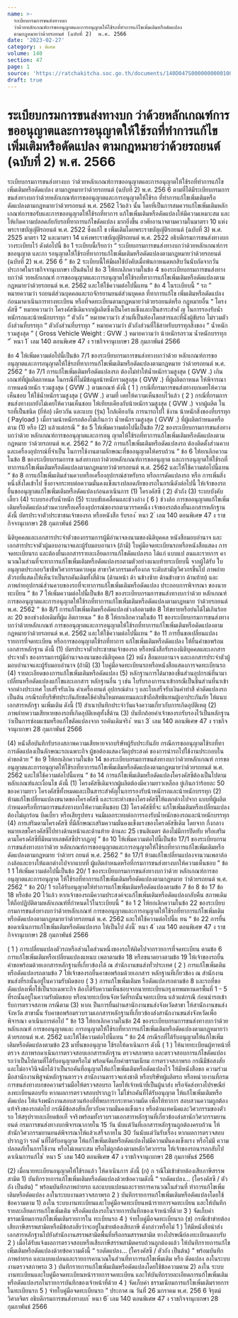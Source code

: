 ```yaml
---
name: >-
  ระเบียบกรมการขนส่งทางบก
  ว่าด้วยหลักเกณฑ์การขออนุญาตและการอนุญาตให้ใช้รถที่ทำการแก้ไขเพิ่มเติมหรือดัดแปลง
  ตามกฎหมายว่าด้วยรถยนต์ (ฉบับที่ 2)  พ.ศ. 2566
date: '2023-02-27'
category: ง พิเศษ
volume: 140
section: 47
page: 1
source: 'https://ratchakitcha.soc.go.th/documents/140D047S0000000000100.pdf'
draft: true
---
```


# ระเบียบกรมการขนส่งทางบก ว่าด้วยหลักเกณฑ์การขออนุญาตและการอนุญาตให้ใช้รถที่ทำการแก้ไขเพิ่มเติมหรือดัดแปลง ตามกฎหมายว่าด้วยรถยนต์ (ฉบับที่ 2)  พ.ศ. 2566

ระเบียบกรมการขนส่งทางบก ว่าด้วยหลักเกณฑ์การขออนุญาตและการอนุญาตให้ใช้รถที่ทำการแก้ไขเพิ่มเติมหรือดัดแปลง ตามกฎหมายว่าด้วยรถยนต์ (ฉบับที่ 2) พ.ศ. 256 6 ตามที่ได้มีระเบียบกรมการขนส่งทางบกว่าด้วยหลักเกณฑ์การขออนุญาตและการอนุญาตให้ใช้รถ ที่ทำการแก้ไขเพิ่มเติมหรือดัดแปลงตามกฎหมายว่าด้วยรถยนต์ พ.ศ. 2562 ไว้แล้ว นั้น โดยที่เป็นการสมควรแก้ไขเพิ่มเติมหลักเกณฑ์การขอรับและการขออนุญาตให้ใช้รถที่ทาการ แก้ไขเพิ่มเติมหรือดัดแปลงให้มีความเหมาะสม และให้เกิดความปลอดภัยกับรถที่ทาการแก้ไขดัดแปลง มากยิ่งขึ้น อาศัยอานาจตามความในมาตรา 10 แห่งพระราชบัญญัติรถยนต์ พ.ศ. 2522 ซึ่งแก้ไ ข เพิ่มเติมโดยพระราชบัญญัติรถยนต์ (ฉบับที่ 3) พ.ศ. 2525 มาตรา 12 และมาตรา 14 แห่งพระราชบัญญัติรถยนต์ พ.ศ. 2522 อธิบดีกรมการขนส่งทางบก วางระเบียบไว้ ดังต่อไปนี้ ข้อ 1 ระเบียบนี้เรียกว่า “ ระเบียบกรมการขนส่งทางบกว่าด้วยหลักเกณฑ์การขออนุญาต และกา รอนุญาตให้ใช้รถที่ทาการแก้ไขเพิ่มเติมหรือดัดแปลงตามกฎหมายว่าด้วยรถยนต์ (ฉบับที่ 2) พ.ศ. 256 6 ” ข้อ 2 ระเบียบนี้ให้มีผลใช้บังคับเมื่อพ้นกาหนดหกสิบวันนับถัดจากวันประกาศในราชกิจจานุเบกษา เป็นต้นไป ข้อ 3 ให้ยกเลิกความในข้อ 4 ของระเบียบกรมการขนส่งทางบกว่าด้ วยหลักเกณฑ์ การขออนุญาตและการอนุญาตให้ใช้รถที่ทาการแก้ไขเพิ่มเติมหรือดัดแปลงตามกฎหมายว่าด้วยรถยนต์ พ.ศ. 2562 และให้ใช้ความต่อไปนี้แทน “ ข้อ 4 ในระเบียบนี้ “ รถ ” หมายความว่า รถยนต์ส่วนบุคคลและรถจักรยานยนต์ส่วนบุคคล ที่ทาการแก้ไข เพิ่มเติมหรือดัดแปลงก่อนมาดาเนินการทางทะเบียน หรือที่จดทะเบียนตามกฎหมายว่าด้วยรถยนต์หรือ กฎหมายอื่น “ โครงคัสซี ” หมายความว่า โครงคัสซีเดิมจากผู้ผลิตซึ่งเป็นโครงแข็งและเป็นสาระสำคั ญ ในการรองรับน้ำหนักรถและน้าหนักบรรทุก “ ตัวถัง ” หมายความว่า ส่วนที่เป็นห้องโดยสารและที่นั่งผู้ขับรถ ไม่รวมตัวถังส่วนที่บรรทุก “ ตัวถังส่วนที่บรรทุก ” หมายความว่า ตัวถังส่วนที่ใช้สาหรับบรรทุกสิ่งของ “ น้ำหนักรวมสูงสุด ” ( Gross Vehicle Weight : GVW .) หมายความว่า น้าหนักรถรวม น้ำหนักบรรทุก ” ้ หนา 1 ่ เลม 140 ตอนพิเศษ 47 ง ราชกิจจานุเบกษา 28 กุมภาพันธ์ 2566

ข้อ 4 ให้เพิ่มความต่อไปนี้เป็นข้อ 7/1 ของระเบียบกรมการขนส่งทางบกว่าด้วย หลักเกณฑ์การขออนุญาตและการอนุญาตให้ใช้รถที่ทาการแก้ไขเพิ่มเติมหรือดัดแปลงตามกฎหมาย ว่าด้วยรถยนต์ พ.ศ. 2562 “ ข้อ 7/1 การแก้ไขเพิ่มเติมหรือดัดแปลงรถ ต้องไม่ทำให้น้ำหนักรวมสูงสุด ( GVW .) เกินเกณฑ์ที่ผู้ผลิตกาหนด ในกรณีที่ไม่มีข้อมูลน้าหนักรวมสูงสุด ( GVW .) ที่ผู้ผลิตกาหนด ให้พิจารณากาหนดน้าหนัก รวมสูงสุด ( GVW .) ตามเกณฑ์ ดังนี้ ( 1 ) กรณีที่กรมการขนส่งทางบกเคยให้ความ เห็นชอบ ให้ใช้น้ำหนักรวมสูงสุด ( GVW .) ตามที่ เคยให้ความเห็นชอบไว้แล้ว ( 2 ) กรณีที่กรมการขนส่งทางบกยังไม่เคยให้ความเห็นชอบ ให้เทียบเคียงกับน้าหนักรวมสูงสุด ( GVW .) จากผู้ผลิต ในรถที่เป็นชนิด (ยี่ห้อ) เดียวกัน และแบบ (รุ่น) ใกล้เคียงกัน การนารถไปใ ช้งาน น้าหนักสิ่งของที่บรรทุก ( Payload ) เมื่อรวมน้าหนักรถต้องไม่เกินกว่า น้ำหนักรวมสูงสุด ( GVW .) ที่ผู้ผลิตกำหนดหรือตาม (1) หรือ (2) แล้วแต่กรณี ” ข้อ 5 ให้เพิ่มความต่อไปนี้เป็นข้อ 7/2 ของระเบียบกรมการขนส่งทางบกว่าด้วย หลักเกณฑ์การขออนุญาตและการอนุ ญาตให้ใช้รถที่ทาการแก้ไขเพิ่มเติมหรือดัดแปลงตามกฎหมาย ว่าด้วยรถยนต์ พ.ศ. 2562 “ ข้อ 7/2 การแก้ไขเพิ่มเติมหรือดัดแปลงรถ ต้องติดตั้งส่วนควบและเครื่องอุปกรณ์ที่จำเป็น ในการใช้งานตามลักษณะที่ขออนุญาตให้ครบถ้วน ” ข้อ 6 ให้ยกเลิกความในข้อ 8 ของระเบียบกรมการข นส่งทางบกว่าด้วยหลักเกณฑ์การขออนุญาต และการอนุญาตให้ใช้รถที่ทาการแก้ไขเพิ่มเติมหรือดัดแปลงตามกฎหมายว่าด้วยรถยนต์ พ.ศ. 2562 และให้ใช้ความต่อไปนี้แทน “ ข้อ 8 การแก้ไขเพิ่มเติมส่วนควบหรือเครื่องอุปกรณ์สาหรับรถ หรือการดัดแปลงรถ หรือ การเพิ่มสิ่งหนึ่งสิ่งใดเข้าไป ซึ่งอาจกระทบต่อความมั่นคงแข็งแรงปลอดภัยของรถในกรณีดังต่อไปนี้ ให้เจ้าของรถยื่นขออนุญาตแก้ไขเพิ่มเติมหรือดัดแปลงก่อนดาเนินการ (1) โครงคัสซี ( 2) ตัวถัง (3) ระบบบังคับเลี้ยว (4) ระบบรองรับน้ำหนัก (5) ระบบขับเคลื่อนและช่วงล่าง ( 6 ) ช่วงล้อ การขออนุญาตแก้ไขเพิ่มเติมหรือดัดแปลงส่วนควบหรือเครื่องอุปกรณ์ของรถตามวรรคหนึ่ง เจ้าของรถต้องยื่นเอกสารหลักฐาน ดังนี้ บัตรประจาตัวประชาชนเจ้าของรถ หรือหนังสือ รับรอง ้ หนา 2 ่ เลม 140 ตอนพิเศษ 47 ง ราชกิจจานุเบกษา 28 กุมภาพันธ์ 2566

นิติบุคคลและเอกสารประจำตัวของกรรมการผู้มีอำนาจลงนามของนิติบุคคล หนังสือมอบอำนาจ และ เอกสารประจาตัวผู้มอบอานาจและผู้รับมอบอานาจ (ถ้ามี) ใบคู่มือจดทะเบียนรถหรือหนังสือแสดง การจดทะเบียนรถ และต้องยื่นเอกสารรายละเอียดการแก้ไขดัดแปลงรถ ได้แก่ แบบแป ลนและรายการ คานวณในส่วนที่จะทาการแก้ไขเพิ่มเติมหรือดัดแปลงรถตามตัวอย่างแนบท้ายระเบียบนี้ จากผู้ได้รับ ใบอนุญาตประกอบวิชาชีพวิศวกรรมควบคุม สาขาวิศวกรรมเครื่องกล ระดับสามัญวิศวกรขึ้นไป ภาพถ่ายตัวรถที่แสดงให้เห็นว่าเป็นรถคันเดิมทั้งสี่ด้าน (ด้านหน้า ด้า นข้างซ้าย ด้านข้างขวา ด้านท้าย) และภาพถ่ายอุปกรณ์ส่วนควบของรถที่จะทาการแก้ไขเพิ่มเติมหรือดัดแปลง ประกอบการพิจารณา ของนายทะเบียน ” ข้อ 7 ให้เพิ่มความต่อไปนี้เป็นข้อ 8/1 ของระเบียบกรมการขนส่งทางบกว่าด้วย หลักเกณฑ์การขออนุญาตและการอนุญาตให้ใช้รถที่ทาการแก้ไขเพิ่มเติมหรือดัดแปลงตามกฎหมาย ว่าด้วยรถยนต์ พ.ศ. 2562 “ ข้อ 8/1 การแก้ไขเพิ่มเติมหรือดัดแปลงช่วงล้อตามข้อ 8 ให้ขยายหรือย่นได้ไม่เกินร้อยละ 20 ของช่วงล้อเดิมที่ผู้ผ ลิตกาหนด ” ข้อ 8 ให้ยกเลิกความในข้อ 11 ของระเบียบกรมการขนส่งทางบกว่าด้วยหลักเกณฑ์ การขออนุญาตและการอนุญาตให้ใช้รถที่ทาการแก้ไขเพิ่มเติมหรือดัดแปลงตามกฎหมายว่าด้วยรถยนต์ พ.ศ. 2562 และให้ใช้ความต่อไปนี้แทน “ ข้อ 11 การยื่นขอเปลี่ยนแปลงรายการที่จดทะเบียน หรือการขออนุญาตใช้รถที่ทาการ แก้ไขเพิ่มเติมหรือดัดแปลง ให้ยื่นคำขอพร้อมเอกสารหลักฐาน ดังนี้ (1) บัตรประจาตัวประชาชนเจ้าของรถ หรือหนังสือรับรองนิติบุคคลและเอกสารประจาตัว ของกรรมการผู้มีอำนาจลงนามของนิติบุคคล (2) หนัง สือมอบอานาจ และเอกสารประจำตัวผู้มอบอำนาจและผู้รับมอบอำนาจ (ถ้ามี) (3) ใบคู่มือจดทะเบียนรถหรือหนังสือแสดงการจดทะเบียนรถ (4) รายละเอียดของการแก้ไขเพิ่มเติมหรือดัดแปลง (5) หลักฐานการได้มาของชิ้นส่วนอุปกรณ์ที่นามาเปลี่ยนหรือดัดแปลงแก้ไขและเอกสาร หลักฐานอื่น ๆ เช่น ใบรับรองการนาเข้ากรณีเป็นชิ้นส่วนที่นาเข้าจากต่างประเทศ ใบเสร็จรับเงิน ค่าเครื่องยนต์ อุปกรณ์ต่าง ๆ และใบเสร็จรับเงินค่าทำสี ค่าดัดแปลงรถ เป็นต้น กรณีรถที่บริษัทประกันภัยชดใช้ค่าสินไหมทดแทนและเข้าถือสิทธิแทนผู้เอาประกันภัย ให้แนบเอกสารหลักฐา นเพิ่มเติม ดังนี้ (1) สำเนาบันทึกประจำวันแจ้งความเกี่ยวกับการเกิดอุบัติเหตุ (2) ภาพถ่ายความเสียหายของรถที่เกิดอุบัติเหตุทั้งสี่ด้าน (3) บันทึกถ้อยคำเจ้าของรถรับรองไว้เป็นหลักฐานว่าเป็นการซ่อมแซมหรือแก้ไขดัดแปลงจาก รถคันเดิมจริง ้ หนา 3 ่ เลม 140 ตอนพิเศษ 47 ง ราชกิจจานุเบกษา 28 กุมภาพันธ์ 2566

(4) หนังสือบันทึกรับรองสภาพความเสียหายจากบริษัทผู้รับประกันภัย กรณีการขออนุญาตใช้รถที่ทาการดัดแปลงเป็นลักษณะรถเฉพาะกิจ ผู้ขอต้องแสดงวัตถุประสงค์ ของการนำรถไปใช้งานประกอบในคำขอด้วย ” ข้อ 9 ให้ยกเลิกความในข้อ 14 ของระเบียบกรมการขนส่งทางบกว่าด้วยหลักเกณฑ์ การขอ อนุญาตและการอนุญาตให้ใช้รถที่ทาการแก้ไขเพิ่มเติมหรือดัดแปลงตามกฎหมายว่าด้วยรถยนต์ พ.ศ. 2562 และให้ใช้ความต่อไปนี้แทน “ ข้อ 14 การแก้ไขเพิ่มเติมหรือดัดแปลงโครงคัสซีต้องเป็นไปตามหลักเกณฑ์และเงื่อนไข ดังนี้ (1) โครงคัสซีเดิมจากผู้ผลิตต้องมีความยาวเหลืออ ยู่เกินกว่าร้อยละ 50 ของความยาว โครงคัสซีทั้งหมดและเป็นสาระสำคัญในการรองรับน้าหนักรถและน้าหนักบรรทุก (2) ห้ามแก้ไขเปลี่ยนแปลงขนาดของโครงคัสซี และระยะห่างของโครงคัสซีให้แตกต่างไปจาก แบบที่ผู้ผลิตกำหนดหรือที่กรมการขนส่งทางบกให้ความเห็นชอบ (3) โครงคัสซีที่จะ แก้ไขเพิ่มเติมหรือเปลี่ยนแปลงต้องไม่ผุกร่อน บิดเบี้ยว หรือเสียรูปทรง จนมีผลกระทบต่อการรองรับน้ำหนักของรถและน้าหนักบรรทุก (4) การเสริมดามโครงคัสซี ที่มีลักษณะเสริมความมั่นคงแข็งแรงของโครงคัสซีเดิม โดยจาก กึ่งกลางหมายเลขโครงคัสซีไปทางด้านหน้าและด้านท้าย ด้านละ 25 เซนติเมตร ต้องไม่มีการปิดทับ หรือเสริมดามโครงคัสซีที่มีหมายเลขคัสซีปรากฏอยู่ ” ข้อ 10 ให้เพิ่มความต่อไปนี้เป็นข้อ 17/1 ของระเบียบกรมการขนส่งทางบกว่าด้วย หลักเกณฑ์การขออนุญาตและการอนุญาตให้ใช้รถที่ทาการแก้ไขเพิ่มเติมหรือดัดแปลงตามกฎหมาย ว่าด้วยร ถยนต์ พ.ศ. 2562 “ ข้อ 17/1 ห้ามแก้ไขเปลี่ยนแปลงจานวนเพลาล้อ กงล้อและยางให้แตกต่างไปจากแบบที่ ผู้ผลิตกำหนดหรือที่กรมการขนส่งทางบกให้ความเห็นชอบ ” ข้อ 1 1 ให้เพิ่มความต่อไปนี้เป็นข้อ 20/ 1 ของระเบียบกรมการขนส่งทางบกว่าด้วย หลักเกณฑ์การขออนุญาตและการอนุญาต ให้ใช้รถที่ทาการแก้ไขเพิ่มเติมหรือดัดแปลงตามกฎหมาย ว่าด้วยรถยนต์ พ.ศ. 2562 “ ข้อ 20/ 1 รถได้รับอนุญาตให้ทำการแก้ไขเพิ่มเติมหรือดัดแปลงตามข้อ 7 ข้อ 8 ข้อ 17 ข้อ 18 หรือข้อ 20 ไว้แล้ว หากเจ้าของรถมีความประสงค์จะแก้ไขเพิ่มเติมหรือดัดแปลงกลับคืน สภาพเดิม ให้ถือปฏิบัติตามหลักเกณฑ์ที่กำหนดไว้ในระเบียบนี้ ” ข้อ 1 2 ให้ยกเลิกความในข้อ 22 ของระเบียบกรมการขนส่งทางบกว่าด้วยหลักเกณฑ์ การขออนุญาตและการอนุญาตให้ใช้รถที่ทาการแก้ไขเพิ่มเติมหรือดัดแปลงตามกฎหมายว่าด้วยรถยนต์ พ.ศ. 2562 และให้ใช้ความต่อไปนี้แ ทน “ ข้อ 22 การยื่นขอดาเนินการแก้ไขเพิ่มเติมหรือดัดแปลงรถ ให้เป็นไป ดังนี้ ้ หนา 4 ่ เลม 140 ตอนพิเศษ 47 ง ราชกิจจานุเบกษา 28 กุมภาพันธ์ 2566

( 1 ) การเปลี่ยนแปลงตัวรถหรือส่วนใดส่วนหนึ่งของรถให้ผิดไปจากรายการที่จดทะเบียน ตามข้อ 6 การแก้ไขเพิ่มเติมหรือเปลี่ยนแปลงแหนบ เพลาตามข้อ 18 หรือขนาดยางตามข้อ 19 ให้เจ้าของรถยื่นคำขอพร้อมด้วยเอกสารหลักฐานที่เกี่ยวข้องได้ ณ สำนักงานขนส่งทั่วประเทศ ( 2 ) การแก้ไขเพิ่มเติมหรือดัดแปลงรถตามข้อ 7 ให้เจ้าของรถยื่นคาขอพร้อมด้วยเอกสาร หลักฐานที่เกี่ยวข้อง ณ สำนักงานขนส่งที่รถนั้นอยู่ในความรับผิดชอบ ( 3 ) การแก้ไขเพิ่มเติมห รือดัดแปลงรถตามข้อ 8 และรถที่ขอดัดแปลงเพื่อใช้เป็นรถเฉพาะกิจ ต้องได้รับความเห็นชอบจากนายทะเบียนกรุงเทพมหานครพื้นที่ 1 - 5 ที่รถนั้นอยู่ในความรับผิดชอบ หรือนายทะเบียนจังหวัดที่รถนั้นจดทะเบียน แล้วแต่กรณี ก่อนนำรถเข้ารับการตรวจสภาพ กรณีตาม (3) หากเ ป็นการยื่นผ่านสานักงานขนส่งจังหวัดสาขา ให้สานักงานขนส่งจังหวัด สาขานั้น รับคาขอพร้อมรวบรวมเอกสารหลักฐานที่เกี่ยวข้องส่งสานักงานขนส่งจังหวัดเพื่อพิจารณา ดาเนินการต่อไป ” ข้อ 13 ให้ยกเลิกความในข้อ 24 ของระเบียบกรมการขนส่งทางบกว่าด้วยหลักเกณฑ์ การขออนุญาตและ การอนุญาตให้ใช้รถที่ทาการแก้ไขเพิ่มเติมหรือดัดแปลงตามกฎหมายว่าด้วยรถยนต์ พ.ศ. 2562 และให้ใช้ความต่อไปนี้แทน “ ข้อ 24 กรณีรถที่ได้รับอนุญาตให้แก้ไขเพิ่มเติมหรือดัดแปลงตามข้อ 23 มายื่นขออนุญาต ใช้รถให้ดาเนินการ ดังนี้ ( 1 ) ให้นายทะเบียนผู้ทาหน้าที่ตรวจ สภาพรถดาเนินการตรวจสอบเอกสารหลักฐาน ตรวจสภาพรถ และตรวจสอบการแก้ไขดัดแปลงรถว่าเป็นไปตามที่ได้รับอนุญาตหรือไม่ พร้อมจัดเก็บค่าธรรมเนียม การตรวจสภาพรถ กรณีมีข้อสงสัยและไม่อาจวินิจฉัยได้ว่าเป็นรถคันที่อนุญาตให้แก้ไขเพิ่มเติมหรือดัดแปลงไว้ ให้มีหนังสือขอ ความร่วมมือสานักงานพิสูจน์หลักฐานตารวจ สานักงานตารวจแห่งชาติ หรือบริษัทผู้ผลิตรถ หรือหน่วยงานที่กรมการขนส่งทางบกขอความร่วมมือให้ตรวจสอบรถ โดยให้เจ้าหน้าที่เป็นผู้นาส่ง หรือจัดส่งทางไปรษณีย์ลงทะเบียนตอบรับ หากผลการตรวจสอบปรากฏว่า ไม่ใช่รถคันที่ได้รับอนุญาต ให้แก้ไขเพิ่มเติมหรือดัดแปลง ให้แจ้งพนักงานสอบสวนท้องที่ที่พบการกระทาความผิด เพื่อให้ทาการ สอบสวนความถูกต้องแท้จริงของรถต่อไป กรณีมีข้อสงสัยเกี่ยวกับความมั่นคงแข็งแรง หรือด้านเทคนิคและวิศวกรรมของตัวรถ ให้สรุปรายละเอียดข้อเท็ จจริงพร้อมทั้งรวบรวมเอกสารหลักฐานที่เกี่ยวข้องส่งสานักวิศวกรรมยานยนต์ กรมการขนส่งทางบกพิจารณาภายใน 15 วัน นับแต่วันที่เอกสารหลักฐานถูกต้องครบถ้วน ให้สำนักวิศวกรรมยานยนต์พิจารณาให้แล้วเสร็จภายใน 30 วันนับแต่วันรับเรื่อง หากผลการตรวจสอบ ปรากฏว่า รถคั นที่ได้รับอนุญาต ให้แก้ไขเพิ่มเติมหรือดัดแปลงไม่มีความมั่นคงแข็งแรง หรือไม่มี ความปลอดภัยในการใช้งาน หรือไม่เหมาะสม หรือไม่ถูกต้องตามหลักวิศวกรรม ให้เจ้าของรถนารถกลับไป ดาเนินการแก้ไข ้ หนา 5 ่ เลม 140 ตอนพิเศษ 47 ง ราชกิจจานุเบกษา 28 กุมภาพันธ์ 2566

(2) เมื่อนายทะเบียนอนุญาตให้ใช้รถแล้ว ให้ดาเนินการ ดังนี้ (ก) ก รณีไม่เข้าข่ายต้องเสียภาษีสรรพสามิต 1) บันทึกรายการแก้ไขเพิ่มเติมหรือดัดแปลงด้วยข้อความดังนี้ “ รถดัดแปลง... (โครงคัสซี / ตัวถัง เป็นต้น) ” พร้อมบันทึกภาพถ่ายรถ และแบบแปลนและรายการคานวณในส่วนที่ ทำการแก้ไขเพิ่มเติมหรือดัดแปลง ลงในระบบงานตรวจสภาพรถ 2 ) บันทึกรายการแก้ไขเพิ่มเติมหรือดัดแปลงโดยใช้ข้อความตาม 1) ลงใน ระบบงานทะเบียนและใบคู่มือจดทะเบียนหน้ารายการจดทะเบียน และให้บันทึกรายละเอียดการแก้ไขเพิ่มเติม หรือดัดแปลงรถในรายการบันทึกของเจ้าหน้าที่ด้วย 3 ) จัดเก็บค่าธรรมเนียมการแก้ไขเพิ่มเติมรายการใน ทะเบียนรถ 4 ) จ่ายใบคู่มือจดทะเบียนรถ (ข) กรณีเข้าข่ายต้องเสียภาษีสรรพสามิตหรือมีข้อสงสัยว่าจะอยู่ในข่ายต้องเสียภาษี ดังกล่าวหรือไม่ 1 ) ให้มีหนังสือนำส่งเอกสารหลักฐานไปยังสำนักงานสรรพสามิตพื้นที่หรือกรมสรรพสามิต ทางไปรษณีย์ลงทะเบียนตอบรับ 2 ) เมื่อได้รับแจ้งผลการตรวจสอบหรือเสียภาษีสรรพสามิตครบถ้วนถูกต้องแล้ว ให้บันทึกรายการแก้ไขเพิ่มเติมหรือดัดแปลงด้วยข้อความดังนี้ “ รถดัดแปลง... (โครงคัสซี / ตัวถัง เป็นต้น) ” พร้อมบันทึกภาพถ่ายรถ และแบบแปลนและรายการคานวณในส่วนที่ทาการแก้ไขเพิ่มเติม หรือ ดัดแปลง ลงในระบบงานตรวจสภาพรถ 3 ) บันทึกรายการแก้ไขเพิ่มเติมหรือดัดแปลงโดยใช้ข้อความตาม 2) ลงใน ระบบงานทะเบียนและใบคู่มือจดทะเบียนหน้ารายการจดทะเบียน และให้บันทึกรายละเอียดการแก้ไขเพิ่มเติม หรือดัดแปลงรถในรายการบันทึกของเจ้าหน้าที่ด้วย 4 ) จัดเก็บค่า ธรรมเนียมการแก้ไขเพิ่มเติมรายการในทะเบียนรถ 5 ) จ่ายใบคู่มือจดทะเบียนรถ ” ประกาศ ณ วันที่ 26 มกราคม พ.ศ. 256 6 จิรุตม์ วิศาลจิตร อธิบดีกรมการขนส่งทางบก ้ หนา 6 ่ เลม 140 ตอนพิเศษ 47 ง ราชกิจจานุเบกษา 28 กุมภาพันธ์ 2566
